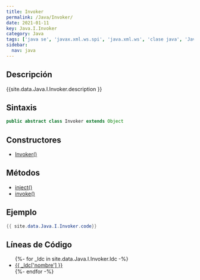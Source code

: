 ```yaml
---
title: Invoker
permalink: /Java/Invoker/
date: 2021-01-11
key: Java.I.Invoker
category: Java
tags: ['java se', 'javax.xml.ws.spi', 'java.xml.ws', 'clase java', 'Java 1.7', 'JAX-WS 2.2']
sidebar: 
  nav: java
---
```


## Descripción
{{site.data.Java.I.Invoker.description }}

## Sintaxis
~~~java
public abstract class Invoker extends Object
~~~

## Constructores
* [Invoker()](/Java/Invoker/Invoker/)

## Métodos
* [inject()](/Java/Invoker/inject)
* [invoke()](/Java/Invoker/invoke)

## Ejemplo
~~~java
{{ site.data.Java.I.Invoker.code}}
~~~

## Líneas de Código
<ul>
{%- for _ldc in site.data.Java.I.Invoker.ldc -%}
   <li>
       <a href="{{_ldc['url'] }}">{{ _ldc['nombre'] }}</a>
   </li>
{%- endfor -%}
</ul>
